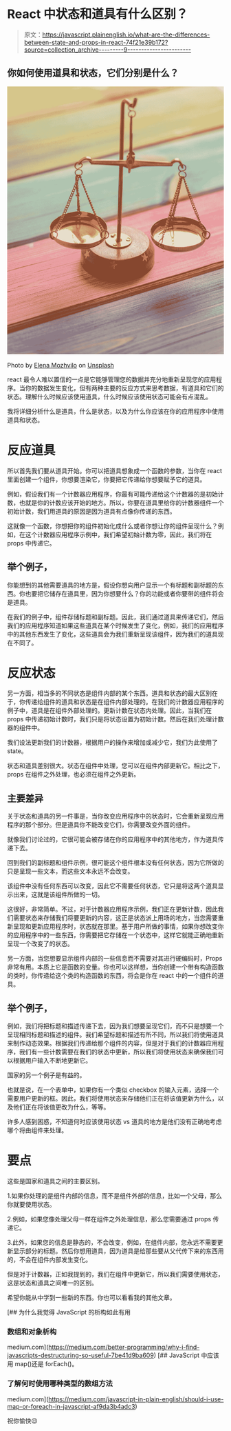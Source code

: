 # React 中状态和道具有什么区别？

> 原文：<https://javascript.plainenglish.io/what-are-the-differences-between-state-and-props-in-react-74f21e39b172?source=collection_archive---------9----------------------->

## 你如何使用道具和状态，它们分别是什么？

![](img/a0f7e2e4450e8c3d5658af5a4208aea3.png)

Photo by [Elena Mozhvilo](https://unsplash.com/@miracleday?utm_source=medium&utm_medium=referral) on [Unsplash](https://unsplash.com?utm_source=medium&utm_medium=referral)

react 最令人难以置信的一点是它能够管理您的数据并充分地重新呈现您的应用程序。当你的数据发生变化，但有两种主要的反应方式来思考数据，有道具和它们的状态。理解什么时候应该使用道具，什么时候应该使用状态可能会有点混乱。

我将详细分析什么是道具，什么是状态，以及为什么你应该在你的应用程序中使用道具和状态。

# 反应道具

所以首先我们要从道具开始。你可以把道具想象成一个函数的参数，当你在 react 里面创建一个组件，你想要渲染它，你要把它传递给你想要赋予它的道具。

例如，假设我们有一个计数器应用程序，你最有可能传递给这个计数器的是初始计数，也就是你的计数应该开始的地方。所以，你要在道具里给你的计数器组件一个初始计数，我们用道具的原因是因为道具有点像你传递的东西。

这就像一个函数，你想把你的组件初始化成什么或者你想让你的组件呈现什么？例如，在这个计数器应用程序示例中，我们希望初始计数为零，因此，我们将在 props 中传递它。

## 举个例子，

你能想到的其他需要道具的地方是，假设你想向用户显示一个有标题和副标题的东西。你也要把它储存在道具里，因为你想要什么？你的功能或者你要带的组件将会是道具。

在我们的例子中，组件存储标题和副标题。因此，我们通过道具来传递它们，然后我们的应用程序知道如果这些道具在某个时候发生了变化，例如，我们的应用程序中的其他东西发生了变化，这些道具会为我们重新呈现该组件，因为我们的道具现在不同了。

# 反应状态

另一方面，相当多的不同状态是组件内部的某个东西。道具和状态的最大区别在于，你传递给组件的道具和状态是在组件内部处理的。在我们的计数器应用程序的例子中，道具是在组件外部处理的。更新计数在状态内处理。因此，当我们在 props 中传递初始计数时，我们只是将状态设置为初始计数。然后在我们处理计数器的组件中。

我们设法更新我们的计数器，根据用户的操作来增加或减少它，我们为此使用了 state。

状态和道具差别很大。状态在组件中处理，您可以在组件内部更新它。相比之下，props 在组件之外处理，也必须在组件之外更新。

## 主要差异

关于状态和道具的另一件事是，当你改变应用程序中的状态时，它会重新呈现应用程序的那个部分。但是道具你不能改变它们，你需要改变外面的组件。

就像我们讨论过的，它很可能会被存储在你的应用程序中的其他地方，作为道具传递下去。

回到我们的副标题和组件示例，很可能这个组件根本没有任何状态，因为它所做的只是呈现一些文本，而这些文本永远不会改变。

该组件中没有任何东西可以改变，因此它不需要任何状态，它只是将这两个道具显示出来，这就是该组件所做的一切。

这很好，非常简单。不过，对于计数器应用程序示例，我们正在更新计数，因此我们需要状态来存储我们将要更新的内容，这正是状态派上用场的地方，当您需要重新呈现和更新应用程序时，状态就在那里。基于用户所做的事情，如果你想改变你的应用程序中的一些东西，你需要把它存储在一个状态中，这样它就能正确地重新呈现一个改变了的状态。

另一方面，当您想要显示组件内部的一些信息而不需要对其进行硬编码时，Props 非常有用。本质上它是函数的变量。你也可以这样想，当你创建一个带有构造函数的类时，你传递给这个类的构造函数的东西，将会是你在 react 中的一个组件的道具。

## 举个例子，

例如，我们将把标题和描述传递下去，因为我们想要呈现它们，而不只是想要一个呈现相同标题和描述的组件。我们希望标题和描述有所不同，所以我们将使用道具来制作动态效果。根据我们传递给那个组件的内容，但是对于我们的计数器应用程序，我们有一些计数需要在我们的状态中更新，所以我们将使用状态来确保我们可以根据用户输入不断地更新它。

国家的另一个例子是有益的。

也就是说，在一个表单中，如果你有一个类似 checkbox 的输入元素，选择一个需要用户更新的框。因此，我们将使用状态来存储他们正在将该值更新为什么，以及他们正在将该值更改为什么，等等。

许多人感到困惑，不知道何时应该使用状态 vs 道具的地方是他们没有正确地考虑哪个将由组件来处理。

# 要点

这些是国家和道具之间的主要区别。

1.如果你处理的是组件内部的信息，而不是组件外部的信息，比如一个父母，那么你就要使用状态。

2.例如，如果您像处理父母一样在组件之外处理信息，那么您需要通过 props 传递它。

3.此外，如果您的信息是静态的，不会改变，例如，在组件内部，您永远不需要更新显示部分的标题。然后你想用道具，因为道具是给那些要从父代传下来的东西用的，不会在组件内部发生变化。

但是对于计数器，正如我提到的，我们在组件中更新它，所以我们需要使用状态，这是状态和道具之间唯一的区别。

希望你能从中学到一些新的东西。你也可以看看我的其他文章。

[](https://medium.com/better-programming/why-i-find-javascripts-destructuring-so-useful-7be41d9ba609) [## 为什么我觉得 JavaScript 的析构如此有用

### 数组和对象析构

medium.com](https://medium.com/better-programming/why-i-find-javascripts-destructuring-so-useful-7be41d9ba609) [](https://medium.com/javascript-in-plain-english/should-i-use-map-or-foreach-in-javascript-af9da3b4adc3) [## JavaScript 中应该用 map()还是 forEach()。

### 了解何时使用哪种类型的数组方法

medium.com](https://medium.com/javascript-in-plain-english/should-i-use-map-or-foreach-in-javascript-af9da3b4adc3) 

祝你愉快😉